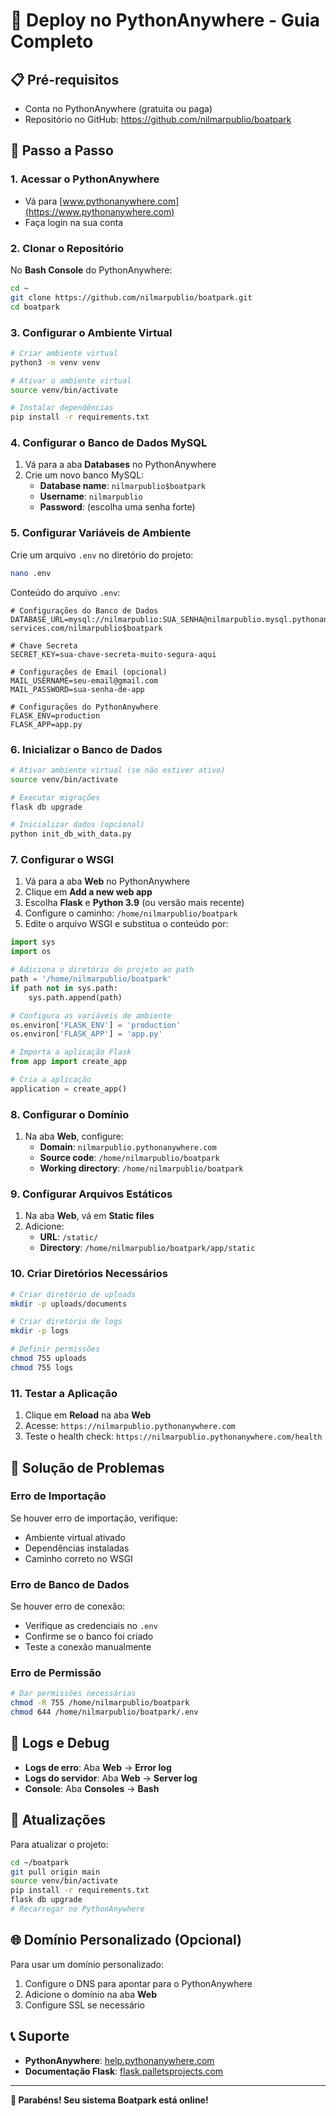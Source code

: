 # 🚀 Deploy no PythonAnywhere - Guia Completo

## 📋 Pré-requisitos
- Conta no PythonAnywhere (gratuita ou paga)
- Repositório no GitHub: https://github.com/nilmarpublio/boatpark

## 🔧 Passo a Passo

### 1. Acessar o PythonAnywhere
- Vá para [www.pythonanywhere.com](https://www.pythonanywhere.com)
- Faça login na sua conta

### 2. Clonar o Repositório
No **Bash Console** do PythonAnywhere:
```bash
cd ~
git clone https://github.com/nilmarpublio/boatpark.git
cd boatpark
```

### 3. Configurar o Ambiente Virtual
```bash
# Criar ambiente virtual
python3 -m venv venv

# Ativar o ambiente virtual
source venv/bin/activate

# Instalar dependências
pip install -r requirements.txt
```

### 4. Configurar o Banco de Dados MySQL
1. Vá para a aba **Databases** no PythonAnywhere
2. Crie um novo banco MySQL:
   - **Database name**: `nilmarpublio$boatpark`
   - **Username**: `nilmarpublio`
   - **Password**: (escolha uma senha forte)

### 5. Configurar Variáveis de Ambiente
Crie um arquivo `.env` no diretório do projeto:
```bash
nano .env
```

Conteúdo do arquivo `.env`:
```env
# Configurações do Banco de Dados
DATABASE_URL=mysql://nilmarpublio:SUA_SENHA@nilmarpublio.mysql.pythonanywhere-services.com/nilmarpublio$boatpark

# Chave Secreta
SECRET_KEY=sua-chave-secreta-muito-segura-aqui

# Configurações de Email (opcional)
MAIL_USERNAME=seu-email@gmail.com
MAIL_PASSWORD=sua-senha-de-app

# Configurações do PythonAnywhere
FLASK_ENV=production
FLASK_APP=app.py
```

### 6. Inicializar o Banco de Dados
```bash
# Ativar ambiente virtual (se não estiver ativo)
source venv/bin/activate

# Executar migrações
flask db upgrade

# Inicializar dados (opcional)
python init_db_with_data.py
```

### 7. Configurar o WSGI
1. Vá para a aba **Web** no PythonAnywhere
2. Clique em **Add a new web app**
3. Escolha **Flask** e **Python 3.9** (ou versão mais recente)
4. Configure o caminho: `/home/nilmarpublio/boatpark`
5. Edite o arquivo WSGI e substitua o conteúdo por:

```python
import sys
import os

# Adiciona o diretório do projeto ao path
path = '/home/nilmarpublio/boatpark'
if path not in sys.path:
    sys.path.append(path)

# Configura as variáveis de ambiente
os.environ['FLASK_ENV'] = 'production'
os.environ['FLASK_APP'] = 'app.py'

# Importa a aplicação Flask
from app import create_app

# Cria a aplicação
application = create_app()
```

### 8. Configurar o Domínio
1. Na aba **Web**, configure:
   - **Domain**: `nilmarpublio.pythonanywhere.com`
   - **Source code**: `/home/nilmarpublio/boatpark`
   - **Working directory**: `/home/nilmarpublio/boatpark`

### 9. Configurar Arquivos Estáticos
1. Na aba **Web**, vá em **Static files**
2. Adicione:
   - **URL**: `/static/`
   - **Directory**: `/home/nilmarpublio/boatpark/app/static`

### 10. Criar Diretórios Necessários
```bash
# Criar diretório de uploads
mkdir -p uploads/documents

# Criar diretório de logs
mkdir -p logs

# Definir permissões
chmod 755 uploads
chmod 755 logs
```

### 11. Testar a Aplicação
1. Clique em **Reload** na aba **Web**
2. Acesse: `https://nilmarpublio.pythonanywhere.com`
3. Teste o health check: `https://nilmarpublio.pythonanywhere.com/health`

## 🔧 Solução de Problemas

### Erro de Importação
Se houver erro de importação, verifique:
- Ambiente virtual ativado
- Dependências instaladas
- Caminho correto no WSGI

### Erro de Banco de Dados
Se houver erro de conexão:
- Verifique as credenciais no `.env`
- Confirme se o banco foi criado
- Teste a conexão manualmente

### Erro de Permissão
```bash
# Dar permissões necessárias
chmod -R 755 /home/nilmarpublio/boatpark
chmod 644 /home/nilmarpublio/boatpark/.env
```

## 📝 Logs e Debug
- **Logs de erro**: Aba **Web** → **Error log**
- **Logs do servidor**: Aba **Web** → **Server log**
- **Console**: Aba **Consoles** → **Bash**

## 🔄 Atualizações
Para atualizar o projeto:
```bash
cd ~/boatpark
git pull origin main
source venv/bin/activate
pip install -r requirements.txt
flask db upgrade
# Recarregar no PythonAnywhere
```

## 🌐 Domínio Personalizado (Opcional)
Para usar um domínio personalizado:
1. Configure o DNS para apontar para o PythonAnywhere
2. Adicione o domínio na aba **Web**
3. Configure SSL se necessário

## 📞 Suporte
- **PythonAnywhere**: [help.pythonanywhere.com](https://help.pythonanywhere.com)
- **Documentação Flask**: [flask.palletsprojects.com](https://flask.palletsprojects.com)

---
**🎉 Parabéns! Seu sistema Boatpark está online!** 